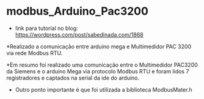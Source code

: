# modbus_Arduino_Pac3200

* link para tutorial no blog: https://wordpress.com/post/sabedinada.com/1868

*Realizado a comunicação entre arduino mega e Multimedidor PAC 3200 via rede Modbus RTU.

*Em resumo foi realizado uma comunicação entre o Multimedidor PAC3200 da Siemens e o arduino Mega via protocolo Modbus RTU e foram lidos 7 registradores e captados na serial da ide do arduino.

* Outro ponto importante é que foi utilizada a biblioteca ModbusMater.h
